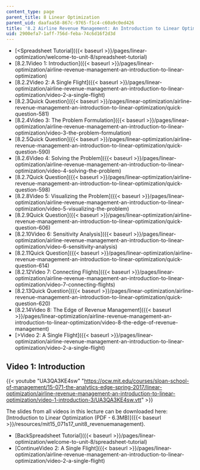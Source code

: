 ```yaml
---
content_type: page
parent_title: 8 Linear Optimization
parent_uid: daafaa58-867c-9765-f1c4-c60a9c0ed426
title: '8.2 Airline Revenue Management: An Introduction to Linear Optimization '
uid: 2900efa7-1aff-756d-feba-74c6d16f2d3d
---
```


*   [<Spreadsheet Tutorial]({{< baseurl >}}/pages/linear-optimization/welcome-to-unit-8/spreadsheet-tutorial)
*   [8.2.1Video 1: Introduction]({{< baseurl >}}/pages/linear-optimization/airline-revenue-management-an-introduction-to-linear-optimization)
*   [8.2.2Video 2: A Single Flight]({{< baseurl >}}/pages/linear-optimization/airline-revenue-management-an-introduction-to-linear-optimization/video-2-a-single-flight)
*   [8.2.3Quick Question]({{< baseurl >}}/pages/linear-optimization/airline-revenue-management-an-introduction-to-linear-optimization/quick-question-581)
*   [8.2.4Video 3: The Problem Formulation]({{< baseurl >}}/pages/linear-optimization/airline-revenue-management-an-introduction-to-linear-optimization/video-3-the-problem-formulation)
*   [8.2.5Quick Question]({{< baseurl >}}/pages/linear-optimization/airline-revenue-management-an-introduction-to-linear-optimization/quick-question-590)
*   [8.2.6Video 4: Solving the Problem]({{< baseurl >}}/pages/linear-optimization/airline-revenue-management-an-introduction-to-linear-optimization/video-4-solving-the-problem)
*   [8.2.7Quick Question]({{< baseurl >}}/pages/linear-optimization/airline-revenue-management-an-introduction-to-linear-optimization/quick-question-598)
*   [8.2.8Video 5: Visualizing the Problem]({{< baseurl >}}/pages/linear-optimization/airline-revenue-management-an-introduction-to-linear-optimization/video-5-visualizing-the-problem)
*   [8.2.9Quick Question]({{< baseurl >}}/pages/linear-optimization/airline-revenue-management-an-introduction-to-linear-optimization/quick-question-606)
*   [8.2.10Video 6: Sensitivity Analysis]({{< baseurl >}}/pages/linear-optimization/airline-revenue-management-an-introduction-to-linear-optimization/video-6-sensitivity-analysis)
*   [8.2.11Quick Question]({{< baseurl >}}/pages/linear-optimization/airline-revenue-management-an-introduction-to-linear-optimization/quick-question-614)
*   [8.2.12Video 7: Connecting Flights]({{< baseurl >}}/pages/linear-optimization/airline-revenue-management-an-introduction-to-linear-optimization/video-7-connecting-flights)
*   [8.2.13Quick Question]({{< baseurl >}}/pages/linear-optimization/airline-revenue-management-an-introduction-to-linear-optimization/quick-question-620)
*   [8.2.14Video 8: The Edge of Revenue Management]({{< baseurl >}}/pages/linear-optimization/airline-revenue-management-an-introduction-to-linear-optimization/video-8-the-edge-of-revenue-management)
*   [\>Video 2: A Single Flight]({{< baseurl >}}/pages/linear-optimization/airline-revenue-management-an-introduction-to-linear-optimization/video-2-a-single-flight)

Video 1: Introduction
---------------------

{{< youtube "UA3QA3KE4sw" "https://ocw.mit.edu/courses/sloan-school-of-management/15-071-the-analytics-edge-spring-2017/linear-optimization/airline-revenue-management-an-introduction-to-linear-optimization/video-1-introduction-3/UA3QA3KE4sw.vtt" >}}

The slides from all videos in this lecture can be downloaded here: [Introduction to Linear Optimization (PDF - 6.3MB)]({{< baseurl >}}/resources/mit15_071s17_unit8_revenuemanagement).

*   [BackSpreadsheet Tutorial]({{< baseurl >}}/pages/linear-optimization/welcome-to-unit-8/spreadsheet-tutorial)
*   [ContinueVideo 2: A Single Flight]({{< baseurl >}}/pages/linear-optimization/airline-revenue-management-an-introduction-to-linear-optimization/video-2-a-single-flight)